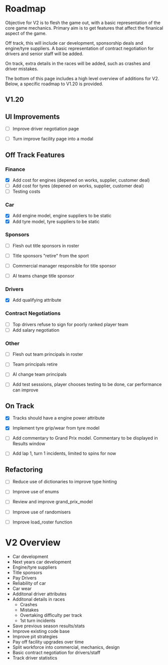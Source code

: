 # Roadmap

Objective for V2 is to flesh the game out, with a basic representation of the core game mechanics. Primary aim is to get features that affect the finanical aspect of the game.

Off track, this will include car development, sponsorship deals and engine/tyre suppliers. A basic representation of contract negotiation for drivers and senior staff will be added.

On track, extra details in the races will be added, such as crashes and driver mistakes. 

The bottom of this page includes a high level overview of additions for V2. Below, a specific roadmap to V1.20 is provided.

## V1.20


## UI Improvements

- [ ] Improve driver negotiation page
- [ ] Turn improve facility page into a modal


## Off Track Features

### Finance

- [x] Add cost for engines (depened on works, supplier, customer deal)
- [ ] Add cost for tyres (depened on works, supplier, customer deal)
- [ ] Testing costs

### Car

- [x] Add engine model, engine suppliers to be static
- [x] Add tyre model, tyre suppliers to be static

### Sponsors

- [ ] Flesh out title sponsors in roster
- [ ] Title sponsors "retire" from the sport
- [ ] Commercial manager responsible for title sponsor
- [ ] AI teams change title sponsor


### Drivers

- [x] Add qualifying attribute

### Contract Negotiations

- [ ] Top drivers refuse to sign for poorly ranked player team
- [ ] Add salary negotiation
		
### Other

- [ ] Flesh out team principals in roster
- [ ] Team principals retire
- [ ] AI change team principals
- [ ] Add test sesssions, player chooses testing to be done, car performance can improve


## On Track

- [x] Tracks should have a engine power attribute
- [x] Implement tyre grip/wear from tyre model
- [ ] Add commentary to Grand Prix model. Commentary to be displayed in Results window
- [ ] Add lap 1, turn 1 incidents, limited to spins for now


## Refactoring

- [ ] Reduce use of dictionaries to improve type hinting
- [ ] Improve use of enums
- [ ] Review and improve grand_prix_model
- [ ] Improve use of randomisers
- [ ] Improve load_roster function


# V2 Overview

- Car development
- Next years car development
- Engine/tyre suppliers
- Title sponsors
- Pay Drivers
- Reliability of car
- Car wear
- Additonal driver attributes
- Additonal details in races
	- Crashes
	- Mistakes
	- Overtaking difficulty per track
	- 1st turn incidents
- Save previous season results/stats
- Improve existing code base
- Improve pit strategies
- Pay off facility upgrades over time
- Split workforce into commercial, mechanics, design
- Basic contract negotiation for drivers/staff
- Track driver statistics
